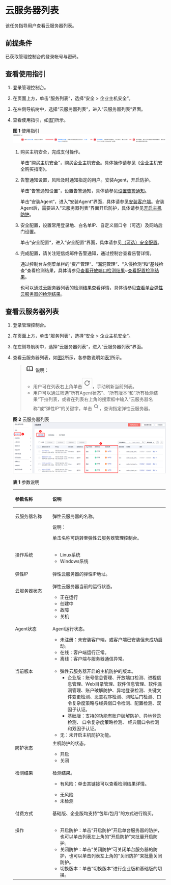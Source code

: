 # 云服务器列表<a name="ZH-CN_TOPIC_0113390684"></a>

该任务指导用户查看云服务器列表。

## 前提条件<a name="section5331623210436"></a>

已获取管理控制台的登录帐号与密码。

## 查看使用指引<a name="section29942210739"></a>

1.  登录管理控制台。
2.  在页面上方，单击“服务列表“，选择“安全  \>  企业主机安全“。
3.  在左侧导航树中，选择“云服务器列表“，进入“云服务器列表“界面。
4.  查看使用指引，如[图1](#fig209619176411)所示。

    **图 1**  使用指引<a name="fig209619176411"></a>  
    ![](figures/使用指引.png "使用指引")

    1.  购买主机安全，完成支付操作。

        单击“购买主机安全“，购买企业主机安全。具体操作请参见《企业主机安全购买指南》。

    2.  告警通知设置，风险及时通知指定的用户。安装Agent，开启防护。

        单击“告警通知设置“，设置告警通知，具体请参见[设置告警通知](设置告警通知.md)。

        单击“安装Agent“，进入“安装Agent“界面，具体请参见[安装客户端](安装客户端.md)。安装Agent后，需要进入“云服务器列表“界面开启防护，具体请参见[开启主机防护](开启主机防护.md)。

    3.  安全配置，设置常用登录地、白名单IP、自定义弱口令（可选）及网站后门设置。

        单击“安全配置“，进入“安全配置“界面，具体请参见[（可选）安全配置](（可选）安全配置.md)。

    4.  完成配置，请关注短信或邮件告警通知，通过控制台查看告警详情。

        通过控制台左侧菜单栏的“资产管理“、“漏洞管理“、“入侵检测“和“基线检查“查看检测结果，具体请参见[查看开放端口检测结果](资产管理.md#section124443445581)~[查看配置检测结果](基线检查.md#section182541347165711)。

        也可以通过云服务器列表的检测结果查看详情，具体请参见[查看单台弹性云服务器的检测结果](查看单台弹性云服务器的检测结果.md)。



## 查看云服务器列表<a name="section17795950143916"></a>

1.  登录管理控制台。
2.  在页面上方，单击“服务列表“，选择“安全  \>  企业主机安全“。
3.  在左侧导航树中，选择“云服务器列表“，进入“云服务器列表“界面。
4.  查看云服务器列表，如[图2](#fig2092035017396)所示，各参数说明如[表1](#table13936165011391)所示。

    >![](public_sys-resources/icon-note.gif) **说明：**   
    >-   用户可在列表右上角单击![](figures/刷新图标.jpg)，手动刷新当前列表。  
    >-   用户可以通过筛选“所有Agent状态“、“所有版本“和“所有检测结果“下拉列表，或者在列表右上角的搜索框中输入“云服务器名称“或“弹性IP“的关键字，单击![](figures/查找图标.jpg)，查询指定弹性云服务器。  

    **图 2**  云服务器列表<a name="fig2092035017396"></a>  
    ![](figures/云服务器列表.png "云服务器列表")

    **表 1**  参数说明

    <a name="table13936165011391"></a>
    <table><thead align="left"><tr id="row3920205053911"><th class="cellrowborder" valign="top" width="24.46%" id="mcps1.2.3.1.1"><p id="p492017507391"><a name="p492017507391"></a><a name="p492017507391"></a>参数名称</p>
    </th>
    <th class="cellrowborder" valign="top" width="75.53999999999999%" id="mcps1.2.3.1.2"><p id="p19920135012399"><a name="p19920135012399"></a><a name="p19920135012399"></a>说明</p>
    </th>
    </tr>
    </thead>
    <tbody><tr id="row492010507398"><td class="cellrowborder" valign="top" width="24.46%" headers="mcps1.2.3.1.1 "><p id="p2920185016391"><a name="p2920185016391"></a><a name="p2920185016391"></a>云服务器名称</p>
    </td>
    <td class="cellrowborder" valign="top" width="75.53999999999999%" headers="mcps1.2.3.1.2 "><p id="p49205508393"><a name="p49205508393"></a><a name="p49205508393"></a>弹性云服务器的名称。</p>
    <div class="note" id="note15920105016398"><a name="note15920105016398"></a><a name="note15920105016398"></a><span class="notetitle"> 说明： </span><div class="notebody"><p id="p6920650153918"><a name="p6920650153918"></a><a name="p6920650153918"></a>单击名称可跳转至弹性云服务器管理控制台。</p>
    </div></div>
    </td>
    </tr>
    <tr id="row129205507392"><td class="cellrowborder" valign="top" width="24.46%" headers="mcps1.2.3.1.1 "><p id="p13920155063914"><a name="p13920155063914"></a><a name="p13920155063914"></a>操作系统</p>
    </td>
    <td class="cellrowborder" valign="top" width="75.53999999999999%" headers="mcps1.2.3.1.2 "><a name="ul1600171981219"></a><a name="ul1600171981219"></a><ul id="ul1600171981219"><li>Linux系统</li><li>Windows系统</li></ul>
    </td>
    </tr>
    <tr id="row1092010507399"><td class="cellrowborder" valign="top" width="24.46%" headers="mcps1.2.3.1.1 "><p id="p19920550143918"><a name="p19920550143918"></a><a name="p19920550143918"></a>弹性IP</p>
    </td>
    <td class="cellrowborder" valign="top" width="75.53999999999999%" headers="mcps1.2.3.1.2 "><p id="p29203503397"><a name="p29203503397"></a><a name="p29203503397"></a>弹性云服务器的弹性IP地址。</p>
    </td>
    </tr>
    <tr id="row3936150193919"><td class="cellrowborder" valign="top" width="24.46%" headers="mcps1.2.3.1.1 "><p id="p129201250123914"><a name="p129201250123914"></a><a name="p129201250123914"></a>云服务器状态</p>
    </td>
    <td class="cellrowborder" valign="top" width="75.53999999999999%" headers="mcps1.2.3.1.2 "><div class="p" id="p10457124184215"><a name="p10457124184215"></a><a name="p10457124184215"></a>弹性云服务器当前的运行状态。<a name="ul1936175015397"></a><a name="ul1936175015397"></a><ul id="ul1936175015397"><li>正在运行</li><li>创建中</li><li>故障</li><li>关机</li></ul>
    </div>
    </td>
    </tr>
    <tr id="row5936155033920"><td class="cellrowborder" valign="top" width="24.46%" headers="mcps1.2.3.1.1 "><p id="p1893615023919"><a name="p1893615023919"></a><a name="p1893615023919"></a>Agent状态</p>
    </td>
    <td class="cellrowborder" valign="top" width="75.53999999999999%" headers="mcps1.2.3.1.2 "><p id="p109361950123911"><a name="p109361950123911"></a><a name="p109361950123911"></a>Agent运行状态。</p>
    <a name="ul893665020391"></a><a name="ul893665020391"></a><ul id="ul893665020391"><li>未注册：未安装客户端，或客户端已安装但未成功启动。</li><li>在线：客户端运行正常。</li><li>离线：客户端与服务器通信异常。</li></ul>
    </td>
    </tr>
    <tr id="row993695043914"><td class="cellrowborder" valign="top" width="24.46%" headers="mcps1.2.3.1.1 "><p id="p1493620507391"><a name="p1493620507391"></a><a name="p1493620507391"></a>当前版本</p>
    </td>
    <td class="cellrowborder" valign="top" width="75.53999999999999%" headers="mcps1.2.3.1.2 "><a name="ul12652172212270"></a><a name="ul12652172212270"></a><ul id="ul12652172212270"><li>弹性云服务器开启的主机防护的版本。<a name="ul14652172212272"></a><a name="ul14652172212272"></a><ul id="ul14652172212272"><li>企业版：账号信息管理、开放端口检测、进程信息管理、Web目录管理、软件信息管理、软件漏洞管理、账户破解防护、异地登录检测、关键文件变更检测、恶意程序检测、网站后门检测、口令复杂度策略与经典弱口令检测、配置检测、双因子认证。</li><li>基础版：支持的功能有账户破解防护、异地登录检测、 口令复杂度策略检测、 经典弱口令检测和双因子认证。</li></ul>
    </li><li>无：未开启主机防护功能。</li></ul>
    </td>
    </tr>
    <tr id="row15936205014392"><td class="cellrowborder" valign="top" width="24.46%" headers="mcps1.2.3.1.1 "><p id="p10936145063917"><a name="p10936145063917"></a><a name="p10936145063917"></a>防护状态</p>
    </td>
    <td class="cellrowborder" valign="top" width="75.53999999999999%" headers="mcps1.2.3.1.2 "><div class="p" id="p147324164219"><a name="p147324164219"></a><a name="p147324164219"></a>主机防护的状态。<a name="ul18936750183916"></a><a name="ul18936750183916"></a><ul id="ul18936750183916"><li>开启</li><li>关闭</li></ul>
    </div>
    </td>
    </tr>
    <tr id="row0936195019393"><td class="cellrowborder" valign="top" width="24.46%" headers="mcps1.2.3.1.1 "><p id="p0936250173918"><a name="p0936250173918"></a><a name="p0936250173918"></a>检测结果</p>
    </td>
    <td class="cellrowborder" valign="top" width="75.53999999999999%" headers="mcps1.2.3.1.2 "><p id="p493613503395"><a name="p493613503395"></a><a name="p493613503395"></a>检测结果。</p>
    <a name="ul69361650193917"></a><a name="ul69361650193917"></a><ul id="ul69361650193917"><li>有风险：单击其链接可以查看检测结果详情。</li></ul>
    <a name="ul1293695093910"></a><a name="ul1293695093910"></a><ul id="ul1293695093910"><li>无风险</li><li>未检测</li></ul>
    </td>
    </tr>
    <tr id="row1293612504397"><td class="cellrowborder" valign="top" width="24.46%" headers="mcps1.2.3.1.1 "><p id="p7936850153912"><a name="p7936850153912"></a><a name="p7936850153912"></a>付费方式</p>
    </td>
    <td class="cellrowborder" valign="top" width="75.53999999999999%" headers="mcps1.2.3.1.2 "><p id="p69361509399"><a name="p69361509399"></a><a name="p69361509399"></a>基础版、企业版均支持<span class="parmvalue" id="parmvalue1693685010394"><a name="parmvalue1693685010394"></a><a name="parmvalue1693685010394"></a>“包年/包月”</span>的方式进行购买。</p>
    </td>
    </tr>
    <tr id="row13541112331518"><td class="cellrowborder" valign="top" width="24.46%" headers="mcps1.2.3.1.1 "><p id="p19541122317156"><a name="p19541122317156"></a><a name="p19541122317156"></a>操作</p>
    </td>
    <td class="cellrowborder" valign="top" width="75.53999999999999%" headers="mcps1.2.3.1.2 "><a name="ul5454125342411"></a><a name="ul5454125342411"></a><ul id="ul5454125342411"><li>开启防护：单击<span class="uicontrol" id="uicontrol10454145312245"><a name="uicontrol10454145312245"></a><a name="uicontrol10454145312245"></a>“开启防护”</span>开启单台服务器的防护，也可以单击列表左上角的<span class="uicontrol" id="uicontrol8454195316240"><a name="uicontrol8454195316240"></a><a name="uicontrol8454195316240"></a>“开启防护”</span>来批量开启防护。</li><li>关闭防护：单击<span class="uicontrol" id="uicontrol6751115513247"><a name="uicontrol6751115513247"></a><a name="uicontrol6751115513247"></a>“关闭防护”</span>可关闭单台服务器的防护，也可以单击列表左上角的<span class="uicontrol" id="uicontrol157511555102416"><a name="uicontrol157511555102416"></a><a name="uicontrol157511555102416"></a>“关闭防护”</span>来批量关闭防护。</li><li>切换版本：单击<span class="uicontrol" id="uicontrol1679558122414"><a name="uicontrol1679558122414"></a><a name="uicontrol1679558122414"></a>“切换版本”</span>进行企业版和基础版的切换。</li></ul>
    </td>
    </tr>
    </tbody>
    </table>


